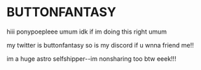 # BUTTONFANTASY

hiii ponypoepleee umum idk if im doing this right umum

my twitter is buttonfantasy so is my discord if u wnna friend me!! 

im a huge astro selfshipper--im nonsharing too btw eeek!!!
